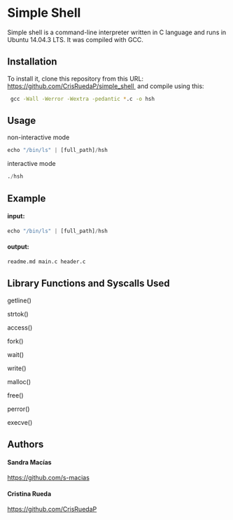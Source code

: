 # Simple Shell

Simple shell is a command-line interpreter written in C language and runs in Ubuntu 14.04.3 LTS. It was compiled with GCC.

## Installation

To install it, clone this repository from this URL: https://github.com/CrisRuedaP/simple_shell  and compile using this:





```bash
 gcc -Wall -Werror -Wextra -pedantic *.c -o hsh 
```

## Usage
non-interactive mode

```python
echo "/bin/ls" | [full_path]/hsh
```

interactive mode

```python
./hsh
```

## Example

#### input:


```python
echo "/bin/ls" | [full_path]/hsh

```

#### output:

```python
readme.md main.c header.c 

```

## Library Functions and Syscalls Used

 
getline()

strtok()

access()

fork()

wait()

write()

malloc()

free()

perror()

execve()



## Authors
#### Sandra Macías

https://github.com/s-macias

#### Cristina Rueda

https://github.com/CrisRuedaP
